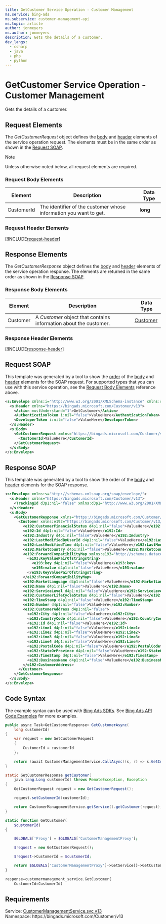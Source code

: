 ```yaml
---
title: GetCustomer Service Operation - Customer Management
ms.service: bing-ads
ms.subservice: customer-management-api
ms.topic: article
author: jonmeyers
ms.author: jonmeyers
description: Gets the details of a customer.
dev_langs: 
  - csharp
  - java
  - php
  - python
---
```

# GetCustomer Service Operation - Customer Management
Gets the details of a customer.

## <a name="request"></a>Request Elements
The *GetCustomerRequest* object defines the [body](#request-body) and [header](#request-header) elements of the service operation request. The elements must be in the same order as shown in the [Request SOAP](#request-soap). 

> [!NOTE]
> Unless otherwise noted below, all request elements are required.

### <a name="request-body"></a>Request Body Elements

|Element|Description|Data Type|
|-----------|---------------|-------------|
|<a name="customerid"></a>CustomerId|The identifier of the customer whose information you want to get.|**long**|

### <a name="request-header"></a>Request Header Elements
[!INCLUDE[request-header](./includes/request-header.md)]

## <a name="response"></a>Response Elements
The *GetCustomerResponse* object defines the [body](#response-body) and [header](#response-header) elements of the service operation response. The elements are returned in the same order as shown in the [Response SOAP](#response-soap).

### <a name="response-body"></a>Response Body Elements

|Element|Description|Data Type|
|-----------|---------------|-------------|
|<a name="customer"></a>Customer|A *Customer* object that contains information about the customer.|[Customer](customer.md)|

### <a name="response-header"></a>Response Header Elements
[!INCLUDE[response-header](./includes/response-header.md)]

## <a name="request-soap"></a>Request SOAP
This template was generated by a tool to show the [order](../guides/services-protocol.md#element-order) of the [body](#request-body) and [header](#request-header) elements for the SOAP request. For supported types that you can use with this service operation, see the [Request Body Elements](#request-body) reference above.

```xml
<s:Envelope xmlns:i="http://www.w3.org/2001/XMLSchema-instance" xmlns:s="http://schemas.xmlsoap.org/soap/envelope/">
  <s:Header xmlns="https://bingads.microsoft.com/Customer/v13">
    <Action mustUnderstand="1">GetCustomer</Action>
    <AuthenticationToken i:nil="false">ValueHere</AuthenticationToken>
    <DeveloperToken i:nil="false">ValueHere</DeveloperToken>
  </s:Header>
  <s:Body>
    <GetCustomerRequest xmlns="https://bingads.microsoft.com/Customer/v13">
      <CustomerId>ValueHere</CustomerId>
    </GetCustomerRequest>
  </s:Body>
</s:Envelope>
```

## <a name="response-soap"></a>Response SOAP
This template was generated by a tool to show the order of the [body](#response-body) and [header](#response-header) elements for the SOAP response.

```xml
<s:Envelope xmlns:s="http://schemas.xmlsoap.org/soap/envelope/">
  <s:Header xmlns="https://bingads.microsoft.com/Customer/v13">
    <TrackingId d3p1:nil="false" xmlns:d3p1="http://www.w3.org/2001/XMLSchema-instance">ValueHere</TrackingId>
  </s:Header>
  <s:Body>
    <GetCustomerResponse xmlns="https://bingads.microsoft.com/Customer/v13">
      <Customer xmlns:e192="https://bingads.microsoft.com/Customer/v13/Entities" d4p1:nil="false" xmlns:d4p1="http://www.w3.org/2001/XMLSchema-instance">
        <e192:CustomerFinancialStatus d4p1:nil="false">ValueHere</e192:CustomerFinancialStatus>
        <e192:Id d4p1:nil="false">ValueHere</e192:Id>
        <e192:Industry d4p1:nil="false">ValueHere</e192:Industry>
        <e192:LastModifiedByUserId d4p1:nil="false">ValueHere</e192:LastModifiedByUserId>
        <e192:LastModifiedTime d4p1:nil="false">ValueHere</e192:LastModifiedTime>
        <e192:MarketCountry d4p1:nil="false">ValueHere</e192:MarketCountry>
        <e192:ForwardCompatibilityMap xmlns:e193="http://schemas.datacontract.org/2004/07/System.Collections.Generic" d4p1:nil="false">
          <e193:KeyValuePairOfstringstring>
            <e193:key d4p1:nil="false">ValueHere</e193:key>
            <e193:value d4p1:nil="false">ValueHere</e193:value>
          </e193:KeyValuePairOfstringstring>
        </e192:ForwardCompatibilityMap>
        <e192:MarketLanguage d4p1:nil="false">ValueHere</e192:MarketLanguage>
        <e192:Name d4p1:nil="false">ValueHere</e192:Name>
        <e192:ServiceLevel d4p1:nil="false">ValueHere</e192:ServiceLevel>
        <e192:CustomerLifeCycleStatus d4p1:nil="false">ValueHere</e192:CustomerLifeCycleStatus>
        <e192:TimeStamp d4p1:nil="false">ValueHere</e192:TimeStamp>
        <e192:Number d4p1:nil="false">ValueHere</e192:Number>
        <e192:CustomerAddress d4p1:nil="false">
          <e192:City d4p1:nil="false">ValueHere</e192:City>
          <e192:CountryCode d4p1:nil="false">ValueHere</e192:CountryCode>
          <e192:Id d4p1:nil="false">ValueHere</e192:Id>
          <e192:Line1 d4p1:nil="false">ValueHere</e192:Line1>
          <e192:Line2 d4p1:nil="false">ValueHere</e192:Line2>
          <e192:Line3 d4p1:nil="false">ValueHere</e192:Line3>
          <e192:Line4 d4p1:nil="false">ValueHere</e192:Line4>
          <e192:PostalCode d4p1:nil="false">ValueHere</e192:PostalCode>
          <e192:StateOrProvince d4p1:nil="false">ValueHere</e192:StateOrProvince>
          <e192:TimeStamp d4p1:nil="false">ValueHere</e192:TimeStamp>
          <e192:BusinessName d4p1:nil="false">ValueHere</e192:BusinessName>
        </e192:CustomerAddress>
      </Customer>
    </GetCustomerResponse>
  </s:Body>
</s:Envelope>
```

## <a name="example"></a>Code Syntax
The example syntax can be used with [Bing Ads SDKs](../guides/client-libraries.md). See [Bing Ads API Code Examples](../guides/code-examples.md) for more examples.
```csharp
public async Task<GetCustomerResponse> GetCustomerAsync(
	long customerId)
{
	var request = new GetCustomerRequest
	{
		CustomerId = customerId
	};

	return (await CustomerManagementService.CallAsync((s, r) => s.GetCustomerAsync(r), request));
}
```
```java
static GetCustomerResponse getCustomer(
	java.lang.Long customerId) throws RemoteException, Exception
{
	GetCustomerRequest request = new GetCustomerRequest();

	request.setCustomerId(customerId);

	return CustomerManagementService.getService().getCustomer(request);
}
```
```php
static function GetCustomer(
	$customerId)
{

	$GLOBALS['Proxy'] = $GLOBALS['CustomerManagementProxy'];

	$request = new GetCustomerRequest();

	$request->CustomerId = $customerId;

	return $GLOBALS['CustomerManagementProxy']->GetService()->GetCustomer($request);
}
```
```python
response=customermanagement_service.GetCustomer(
	CustomerId=CustomerId)
```

## Requirements
Service: [CustomerManagementService.svc v13](https://clientcenter.api.bingads.microsoft.com/Api/CustomerManagement/v13/CustomerManagementService.svc)  
Namespace: https\://bingads.microsoft.com/Customer/v13  

